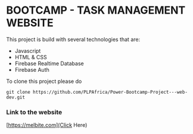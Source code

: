 # BOOTCAMP - TASK MANAGEMENT WEBSITE

This project is build with several technologies that are:

- Javascript
- HTML & CSS
- Firebase Realtime Database
- Firebase Auth

To clone this project please do

`git clone https://github.com/PLPAfrica/Power-Bootcamp-Project---web-dev.git`

### Link to the website

[https://melbite.com](Click Here)
